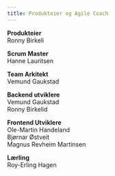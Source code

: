 ```yaml
---
title: Produkteier og Agile Coach
---
```


**Produkteier**  
Ronny Birkeli

**Scrum Master**  
Hanne Lauritsen

**Team Arkitekt**  
Vemund Gaukstad

**Backend utviklere**  
Vemund Gaukstad  
Ronny Birkelid

**Frontend Utviklere**  
Ole-Martin Handeland  
Bjørnar Østveit  
Magnus Revheim Martinsen

**Lærling**  
Roy-Erling Hagen
